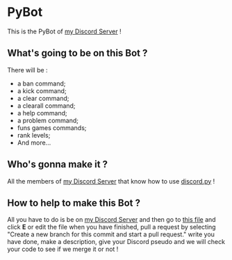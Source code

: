 # PyBot
This is the PyBot of <a href="https://discord.gg/GmHEZz9GGv">my Discord Server<a> !

## What's going to be on this Bot ?

There will be :
- a ban command;
- a kick command;
- a clear command;
- a clearall command;
- a help command;
- a problem command;
- funs games commands;
- rank levels;
- And more...

## Who's gonna make it ?

All the members of <a href="https://discord.gg/GmHEZz9GGv">my Discord Server<a> that know how to use <a href="https://discordpy.readthedocs.io/en/stable/">discord.py<a> !

## How to help to make this Bot ?

All you have to do is be on <a href="https://discord.gg/GmHEZz9GGv">my Discord Server<a> and then go to <a href="https://github.com/Help-Python-Group-FR/PyBot/blob/main/code/main.py">this file<a> and click **E** or edit the file when you have finished, pull a request by selecting "Create a new branch for this commit and start a pull request." write you have done, make a description, give your Discord pseudo and we will check your code to see if we merge it or not !
